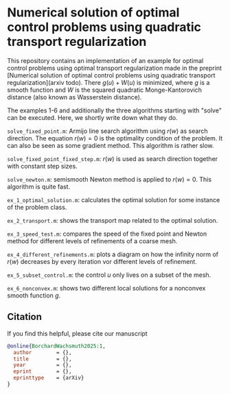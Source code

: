 # Numerical solution of optimal control problems using quadratic transport regularization


This repository contains an implementation of an example for optimal control problems using optimal transport regularization made in the preprint
[Numerical solution of optimal control problems using quadratic transport regularization](arxiv todo).
There $g(u)+W(u)$ is minimized,
where $g$ is a smooth function and $W$ is the squared quadratic Monge-Kantorovich distance (also known as Wasserstein distance).

The examples 1-6 and additionally the three algorithms starting with "solve" can be executed.
Here, we shortly write down what they do.

`solve_fixed_point.m`: Armijo line search algorithm using $r(w)$ as search direction. The equation $r(w) = 0$ is the optimality condition of the problem. It can also be seen as some gradient method. This algorithm is rather slow.

`solve_fixed_point_fixed_step.m`: $r(w)$ is used as search direction together with constant step sizes.

`solve_newton.m`: semismooth Newton method is applied to $r(w) = 0$. This algorithm is quite fast.

`ex_1_optimal_solution.m`: calculates the optimal solution for some instance of the problem class.

`ex_2_transport.m`: shows the transport map related to the optimal solution.

`ex_3_speed_test.m`: compares the speed of the fixed point and Newton method for different levels of refinements of a coarse mesh.

`ex_4_different_refinements.m`: plots a diagram on how the infinity norm of $r(w)$ decreases by every iteration vor different levels of refinement. 

`ex_5_subset_control.m`: the control $u$ only lives on a subset of the mesh.

`ex_6_nonconvex.m`: shows two different local solutions for a nonconvex smooth function $g$.

## Citation
If you find this helpful, please cite our manuscript
```bibtex
@online{BorchardWachsmuth2025:1,
  author        = {},
  title         = {},
  year          = {},
  eprint        = {},
  eprinttype    = {arXiv}
}
```
